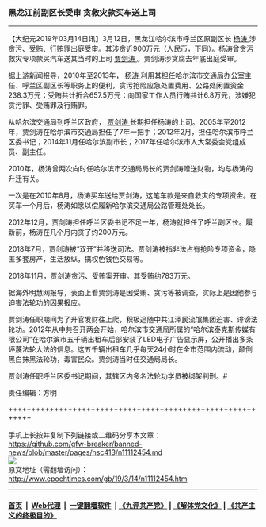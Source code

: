 ### 黑龙江前副区长受审 贪救灾款买车送上司
------------------------

<p>
 【大纪元2019年03月14日讯】3月12日，黑龙江哈尔滨市呼兰区原副区长
 <a href="http://www.epochtimes.com/gb/tag/%E6%9D%A8%E6%B6%9B.html">
  杨涛
 </a>
 涉贪污、受贿、行贿罪出庭受审。其涉贪近900万元（人民币，下同）。杨涛曾贪污救灾专项款买汽车送其当时的上司
 <a href="http://www.epochtimes.com/gb/tag/%E8%B4%BE%E5%89%91%E6%B6%9B.html">
  贾剑涛
 </a>
 。贾剑涛涉贪腐去年底出庭受审。
</p>
<p>
 据上游新闻报导，2010年至2013年，
 <a href="http://www.epochtimes.com/gb/tag/%E6%9D%A8%E6%B6%9B.html">
  杨涛
 </a>
 利用其担任哈尔滨市交通局办公室主任、呼兰区副区长等职务上的便利，贪污抢险应急处置费用、公路处闲置资金238.3万元；受贿共计折合657.5万元；向国家工作人员行贿共计6.8万元，涉嫌犯贪污罪、受贿罪及行贿罪。
</p>
<p>
 从哈尔滨交通局到呼兰区政府，
 <a href="http://www.epochtimes.com/gb/tag/%E8%B4%BE%E5%89%91%E6%B6%9B.html">
  贾剑涛
 </a>
 长期担任杨涛的上司。2005年至2012年，贾剑涛在哈尔滨市交通局担任了7年一把手；2012年2月，担任哈尔滨市呼兰区委书记；2014年11月任哈尔滨副市长；2017年任哈尔滨市人大常委会党组成员、副主任。
</p>
<p>
 2010年，杨涛曾两次向时任哈尔滨市交通局局长的贾剑涛赠送财物，均与杨涛的升迁有关。
</p>
<p>
 一次是在2010年8月，杨涛买车送给贾剑涛，这笔车款是来自救灾的专项资金。在买车一个月后，杨涛如愿以偿履新哈尔滨交通局公路管理处处长。
</p>
<p>
 2012年12月，贾剑涛担任呼兰区委书记不足一年，杨涛就担任了呼兰副区长。履新前，杨涛在几个月内贪了约200万元。
</p>
<p>
 2018年7月，贾剑涛被“双开”并移送司法。贾剑涛被指非法占有抢险专项资金，隐匿多套房产，生活放纵，搞权色钱色交易等。
</p>
<p>
 2018年11月，贾剑涛贪污、受贿案开审。其受贿约783万元。
</p>
<p>
 据海外明慧网报导，表面上看贾剑涛是因受贿、贪污等被调查，实际上是因他参与迫害法轮功的因果报应。
</p>
<p>
 贾剑涛任职期间为了升官发财往上爬，积极追随中共江泽民流氓集团迫害、诽谤法轮功。2012年从中共召开两会开始，哈尔滨市交通局所属的“哈尔滨泰克斯传媒有限公司”在哈尔滨市五千辆出租车后部安装了LED电子广告显示屏，公开播出多条诬蔑法轮大法的信息。这五千辆出租车几乎每天24小时在全市范围内流动，颠倒黑白抹黑法轮功，毒害民众。贾剑涛当时任交通局局长。
</p>
<p>
 贾剑涛任职呼兰区委书记期间，其辖区内多名法轮功学员被绑架判刑。#
</p>
<p>
 责任编辑：方明
</p>

+++++++++++++++++++++++++++++++++++++++++++++++++++++++++++<br/><br/>
手机上长按并复制下列链接或二维码分享本文章：<br/>
https://github.com/gfw-breaker/banned-news/blob/master/pages/nsc413/n11112454.md <br/>
<a href='https://github.com/gfw-breaker/banned-news/blob/master/pages/nsc413/n11112454.md'><img src='https://github.com/gfw-breaker/banned-news/blob/master/pages/nsc413/n11112454.md.png'/></a> <br/>
原文地址（需翻墙访问）：http://www.epochtimes.com/gb/19/3/14/n11112454.htm


------------------------
#### [首页](https://github.com/gfw-breaker/banned-news/blob/master/README.md) &nbsp;|&nbsp; [Web代理](https://github.com/labour-camp/helloworld) &nbsp;|&nbsp; [一键翻墙软件](https://github.com/gfw-breaker/nogfw/blob/master/README.md) &nbsp;| [《九评共产党》](https://github.com/gfw-breaker/9ping.md/blob/master/README.md#九评之一评共产党是什么) | [《解体党文化》](https://github.com/gfw-breaker/jtdwh.md/blob/master/README.md) | [《共产主义的终极目的》](https://github.com/gfw-breaker/gczydzjmd.md/blob/master/README.md)

